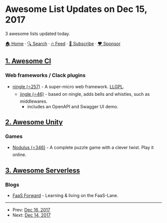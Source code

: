 # Awesome List Updates on Dec 15, 2017

3 awesome lists updated today.

[🏠 Home](/README.md) · [🔍 Search](https://www.trackawesomelist.com/search/) · [🔥 Feed](https://www.trackawesomelist.com/rss.xml) · [📮 Subscribe](https://trackawesomelist.us17.list-manage.com/subscribe?u=d2f0117aa829c83a63ec63c2f&id=36a103854c) · [❤️  Sponsor](https://github.com/sponsors/theowenyoung)



## [1. Awesome Cl](/content/CodyReichert/awesome-cl/README.md)

### Web frameworks / Clack plugins

*   [ningle (⭐257)](https://github.com/fukamachi/ningle) - A super-micro web framework. [LLGPL](http://opensource.franz.com/preamble.html).
    *   [jingle (⭐46)](https://github.com/dnaeon/cl-jingle) - based on ningle, adds  bells and whistles, such as middlewares.
        *   includes an OpenAPI and Swagger UI demo.

## [2. Awesome Unity](/content/RyanNielson/awesome-unity/README.md)

### Games

*   [Nodulus (⭐346)](https://github.com/Hyperparticle/nodulus) - A complete puzzle game with a clever twist. Play it online.

## [3. Awesome Serverless](/content/pmuens/awesome-serverless/README.md)

### Blogs

*   [FaaS Forward](https://faaslane.wordpress.com) - Learning & living on the FaaS-Lane.

---

- Prev: [Dec 16, 2017](/content/2017/12/16/README.md)
- Next: [Dec 14, 2017](/content/2017/12/14/README.md)